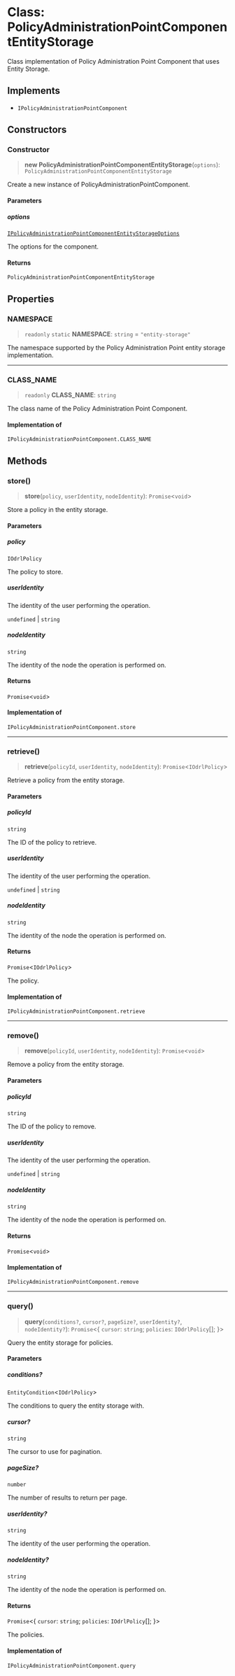 # Class: PolicyAdministrationPointComponentEntityStorage

Class implementation of Policy Administration Point Component that uses Entity Storage.

## Implements

- `IPolicyAdministrationPointComponent`

## Constructors

### Constructor

> **new PolicyAdministrationPointComponentEntityStorage**(`options`): `PolicyAdministrationPointComponentEntityStorage`

Create a new instance of PolicyAdministrationPointComponent.

#### Parameters

##### options

[`IPolicyAdministrationPointComponentEntityStorageOptions`](../interfaces/IPolicyAdministrationPointComponentEntityStorageOptions.md)

The options for the component.

#### Returns

`PolicyAdministrationPointComponentEntityStorage`

## Properties

### NAMESPACE

> `readonly` `static` **NAMESPACE**: `string` = `"entity-storage"`

The namespace supported by the Policy Administration Point entity storage implementation.

***

### CLASS\_NAME

> `readonly` **CLASS\_NAME**: `string`

The class name of the Policy Administration Point Component.

#### Implementation of

`IPolicyAdministrationPointComponent.CLASS_NAME`

## Methods

### store()

> **store**(`policy`, `userIdentity`, `nodeIdentity`): `Promise`\<`void`\>

Store a policy in the entity storage.

#### Parameters

##### policy

`IOdrlPolicy`

The policy to store.

##### userIdentity

The identity of the user performing the operation.

`undefined` | `string`

##### nodeIdentity

`string`

The identity of the node the operation is performed on.

#### Returns

`Promise`\<`void`\>

#### Implementation of

`IPolicyAdministrationPointComponent.store`

***

### retrieve()

> **retrieve**(`policyId`, `userIdentity`, `nodeIdentity`): `Promise`\<`IOdrlPolicy`\>

Retrieve a policy from the entity storage.

#### Parameters

##### policyId

`string`

The ID of the policy to retrieve.

##### userIdentity

The identity of the user performing the operation.

`undefined` | `string`

##### nodeIdentity

`string`

The identity of the node the operation is performed on.

#### Returns

`Promise`\<`IOdrlPolicy`\>

The policy.

#### Implementation of

`IPolicyAdministrationPointComponent.retrieve`

***

### remove()

> **remove**(`policyId`, `userIdentity`, `nodeIdentity`): `Promise`\<`void`\>

Remove a policy from the entity storage.

#### Parameters

##### policyId

`string`

The ID of the policy to remove.

##### userIdentity

The identity of the user performing the operation.

`undefined` | `string`

##### nodeIdentity

`string`

The identity of the node the operation is performed on.

#### Returns

`Promise`\<`void`\>

#### Implementation of

`IPolicyAdministrationPointComponent.remove`

***

### query()

> **query**(`conditions?`, `cursor?`, `pageSize?`, `userIdentity?`, `nodeIdentity?`): `Promise`\<\{ `cursor`: `string`; `policies`: `IOdrlPolicy`[]; \}\>

Query the entity storage for policies.

#### Parameters

##### conditions?

`EntityCondition`\<`IOdrlPolicy`\>

The conditions to query the entity storage with.

##### cursor?

`string`

The cursor to use for pagination.

##### pageSize?

`number`

The number of results to return per page.

##### userIdentity?

`string`

The identity of the user performing the operation.

##### nodeIdentity?

`string`

The identity of the node the operation is performed on.

#### Returns

`Promise`\<\{ `cursor`: `string`; `policies`: `IOdrlPolicy`[]; \}\>

The policies.

#### Implementation of

`IPolicyAdministrationPointComponent.query`
